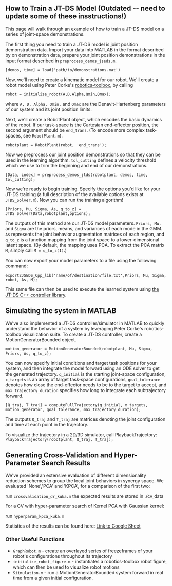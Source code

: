


## How to Train a JT-DS Model (Outdated -- need to update some of these insstructions!)

This page will walk through an example of how to train a JT-DS model on a series of joint-space demonstrations.

The first thing you need to train a JT-DS model is joint position demonstration data. Import your data into MATLAB in the format described by on demonstration data, prepare your joint position demonstrations in the input format described in `preprocess_demos_jseds.m`.

`[demos, time] = load('path/to/demonstrations.mat')`

Now, we'll need to create a kinematic model for our robot. We'll create a robot model using Peter Corke's [robotics-toolbox](http://petercorke.com/Robotics_Toolbox.html), by calling

`robot = initialize_robot(A,D,Alpha,Qmin,Qmax);`

where `A, D, Alpha, Qmin,` and `Qmax` are the Denavit-Hartenberg parameters of our system and its joint position limits.

Next, we'll create a RobotPlant object, which encodes the basic dynamics of the robot. If our task-space is the Cartesian end-effector position, the second argument should be `end_trans`. (To encode more complex task-spaces, see `RobotPlant.m`).

`robotplant = RobotPlant(robot, 'end_trans');`

Now we preprocess our joint position demonstrations so that they can be used in the learning algorithm. `tol_cutting` defines a velocity threshold which we use to trim the beginning and end of our demonstrations.

`[Data, index] = preprocess_demos_jtds(robotplant, demos, time, tol_cutting);`

Now we're ready to begin training. Specify the options you'd like for your JT-DS training (a full description of the available options exists at `JTDS_Solver.m`). Now you can run the training algorithm!

`[Priors, Mu, Sigma, As, q_to_z] = JTDS_Solver(Data,robotplant,options);`

The outputs of this method are our JT-DS model parameters. `Priors, Mu,` and `Sigma` are the priors, means, and variances of each mode in the GMM. `As` represents the joint behavior augmentation matrices of each region, and `q_to_z` is a function mapping from the joint space to a lower-dimensional latent space. (By default, the mapping uses PCA. To extract the PCA matrix `M`, simply call `M = q_to_z(1)`.)

You can now export your model parameters to a file using the following command:

`export2JSEDS_Cpp_lib('name/of/destination/file.txt',Priors, Mu, Sigma, robot, As, M);`

This same file can then be used to execute the learned system using [the JT-DS C++ controller library](https://github.com/epfl-lasa/JT-DS-lib).

## Simulating the system in MATLAB
We've also implemented a JT-DS controller/simulator in MATLAB to quickly understand the behavior of a system by leveraging Peter Corke's robotics-toolbox visualization suite. To create a JT-DS controller, create a MotionGeneratorBounded object. 

`motion_generator = MotionGeneratorBounded(robotplant, Mu, Sigma, Priors, As, q_to_z);`

You can now specify initial conditions and target task positions for your system, and then integrate the model forward using an ODE solver to get the generated trajectory. `q_initial` is the starting joint-space configuration, `x_targets` is an array of target task-space configurations, `goal_tolerance` denotes how close the end-effector needs to be to the target to accept, and `max_trajectory_duration` specifies how long to integrate each subtrajectory forward.

`[Q_traj, T_traj] = computeFullTrajectory(q_initial, x_targets, motion_generator, goal_tolerance, max_trajectory_duration);`

The outputs `Q_traj` and `T_traj` are matrices denoting the joint configuration and time at each point in the trajectory.

To visualize the trajectory in a 2D/3D simulator, call PlaybackTrajectory:
`PlaybackTrajectory(robotplant, Q_traj, T_traj);`

## Generating Cross-Validation and Hyper-Parameter Search Results 
We've provided an extensive evaluation of different dimensionality reduction schemes to group the local joint behaviors in synergy space. We evaluated 'None','PCA' and 'KPCA', for a comparison of the first two:

run ``crossvalidation_dr_kuka.m`` the expected results are stored in ./cv_data

For a CV with hyper-parameter search of Kernel PCA with Gaussian kernel:

run ``hyperparam_kpca_kuka.m``

Statistics of the results can be found here:
[Link to Google Sheet](https://docs.google.com/spreadsheets/d/1UTTw4sNdMJ5lkdNBWetGq6xl7DyO_NYe_IA_3OfSpLc/edit?usp=sharing)

### Other Useful Functions

* `GraphRobot.m` - create an overlayed series of freezeframes of your robot's configurations throughout its trajectory
* `initialize_robot_figure.m` - instantiates a robotics-toolbox robot figure, which can then be used to visualize robot motions
* `Siimulation.m` - run a MotionGeneratorBounded system forward in real time from a given initial configuration.
